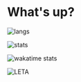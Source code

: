 #  What's up? 

![langs](https://github-readme-stats.vercel.app/api/top-langs?username=koshcher&show_icons=true&locale=en&layout=compact&theme=nord)

![stats](https://github-readme-stats.vercel.app/api?username=koshcher&show_icons=true&theme=radical)

![wakatime stats](https://github-readme-stats.vercel.app/api/wakatime?username=koshcher)

![LETA](https://github-readme-stats.vercel.app/api/pin/?username=koshcher&repo=LETA)